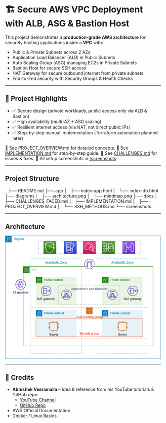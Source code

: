 # 🏗️ Secure AWS VPC Deployment with ALB, ASG & Bastion Host

This project demonstrates a **production-grade AWS architecture** for securely hosting applications inside a **VPC** with:
- Public & Private Subnets across 2 AZs
- Application Load Balancer (ALB) in Public Subnets
- Auto Scaling Group (ASG) managing EC2s in Private Subnets
- Bastion Host for secure SSH access
- NAT Gateway for secure outbound internet from private subnets
- End-to-End security with Security Groups & Health Checks

---

## 📌 Project Highlights

- ✅ Secure design (private workloads, public access only via ALB & Bastion)
- ✅ High availability (multi-AZ + ASG scaling)
- ✅ Resilient internet access (via NAT, not direct public IPs)
- ✅ Step-by-step manual implementation (Terraform automation planned later)

📖 See [PROJECT_OVERVIEW.md](./docs/PROJECT_OVERVIEW.md) for detailed concepts. 
📖 See [IMPLEMENTATION.md](./docs/IMPLEMENTATION.md) for step-by-step guide. 
📖 See [CHALLENGES.md](./docs/CHALLENGES.md) for issues & fixes. 
📸 All setup screenshots in [/screenshots](./screenshots). 

---

## Project Structure
.
├── README.md
├── app
│   ├── index-app.html
│   └── index-db.html
├── diagrams
│   ├── architecture.png
│   └── mindmap.png
├── docs
│   ├── CHALLENGES_FACED.md
│   ├── IMPLEMENTATION.md
│   ├── PROJECT_OVERVIEW.md
│   └── SSH_METHODS.md
└── screenshots

---

## Architecture

![Architecture](./diagrams/architecture.png)

---

## 🙏 Credits

- **Abhishek Veeramalla** – Idea & reference from his YouTube tutorials & GitHub repo: 
  - [YouTube Channel](https://www.youtube.com/@AbhishekVeeramalla) 
  - [GitHub Repo](https://github.com/iam-veeramalla/aws-devops-zero-to-hero)
- AWS Official Documentation
- Docker / Linux Basics
